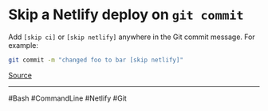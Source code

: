# Skip a Netlify deploy on `git commit`

Add `[skip ci]` or `[skip netlify]` anywhere in the Git commit message. For example:

```bash
git commit -m "changed foo to bar [skip netlify]"
```

[Source](https://docs.netlify.com/site-deploys/manage-deploys/#skip-a-deploy)

---

#Bash #CommandLine #Netlify #Git